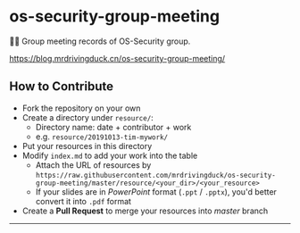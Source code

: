 # os-security-group-meeting

👨‍🏫 Group meeting records of OS-Security group.

https://blog.mrdrivingduck.cn/os-security-group-meeting/

## How to Contribute

* Fork the repository on your own
* Create a directory under `resource/`:
  * Directory name: date + contributor + work
  * e.g. `resource/20191013-tim-mywork/`
* Put your resources in this directory
* Modify `index.md` to add your work into the table
  * Attach the URL of resources by `https://raw.githubusercontent.com/mrdrivingduck/os-security-group-meeting/master/resource/<your_dir>/<your_resource>`
  * If your slides are in _PowerPoint_ format (`.ppt` / `.pptx`), you'd better convert it into `.pdf` format
* Create a __Pull Request__ to merge your resources into _master_ branch

---

